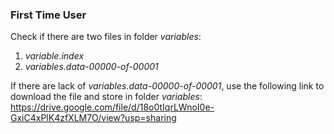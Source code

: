### First Time User

Check if there are two files in folder *variables*:
1) *variable.index*
2) *variables.data-00000-of-00001*

If there are lack of *variables.data-00000-of-00001*, use the following link to download the file and store in folder *variables*:
https://drive.google.com/file/d/18o0tIqrLWnoI0e-GxiC4xPlK4zfXLM7O/view?usp=sharing
